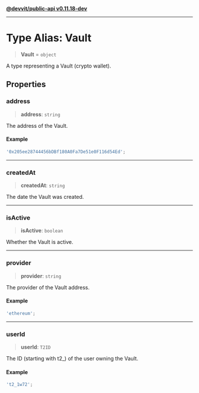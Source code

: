 [**@devvit/public-api v0.11.18-dev**](../../README.md)

---

# Type Alias: Vault

> **Vault** = `object`

A type representing a Vault (crypto wallet).

## Properties

<a id="address"></a>

### address

> **address**: `string`

The address of the Vault.

#### Example

```ts
'0x205ee28744456bDBf180A0Fa7De51e0F116d54Ed';
```

---

<a id="createdat"></a>

### createdAt

> **createdAt**: `string`

The date the Vault was created.

---

<a id="isactive"></a>

### isActive

> **isActive**: `boolean`

Whether the Vault is active.

---

<a id="provider"></a>

### provider

> **provider**: `string`

The provider of the Vault address.

#### Example

```ts
'ethereum';
```

---

<a id="userid"></a>

### userId

> **userId**: `T2ID`

The ID (starting with t2\_) of the user owning the Vault.

#### Example

```ts
't2_1w72';
```
